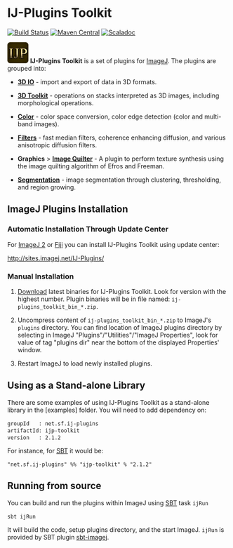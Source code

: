 IJ-Plugins Toolkit
==================

[![Build Status](https://travis-ci.org/ij-plugins/ijp-toolkit.svg?branch=develop)](https://travis-ci.org/ij-plugins/ijp-toolkit)
[![Maven Central](https://maven-badges.herokuapp.com/maven-central/net.sf.ij-plugins/ijp-toolkit_2.13/badge.svg)](https://maven-badges.herokuapp.com/maven-central/net.sf.ij-plugins/ijp-toolkit_2.13) 
[![Scaladoc](http://javadoc-badge.appspot.com/net.sf.ij-plugins/ijp-toolkit_2.13.svg?label=scaladoc)](http://javadoc-badge.appspot.com/net.sf.ij-plugins/ijp-toolkit_2.13) 



![logo](src/main/resources/net/sf/ij_plugins/IJP-48.png) **IJ-Plugins Toolkit** is a set of plugins for [ImageJ]. The plugins are grouped into:

* **[3D IO]** - import and export of data in 3D formats.

* **[3D Toolkit]** - operations on stacks interpreted as 3D images, including
  morphological operations.

* **[Color]** - color space conversion, color edge detection (color and
  multi-band images).

* **[Filters]** - fast median filters, coherence enhancing diffusion, and various anisotropic diffusion filters.

* **Graphics** > **[Image Quilter]** - A plugin to perform texture synthesis
  using the image quilting algorithm of Efros and Freeman.

* **[Segmentation]** - image segmentation through clustering, thresholding, and
  region growing.

ImageJ Plugins Installation
---------------------------

### Automatic Installation Through Update Center

For [ImageJ 2] or [Fiji] you can install IJ-Plugins Toolkit using update center:

http://sites.imagej.net/IJ-Plugins/

### Manual Installation

1. [Download](https://github.com/ij-plugins/ijp-toolkit/releases)
   latest binaries for IJ-Plugins Toolkit. Look for version with the highest number.
   Plugin binaries will be in file named: `ij-plugins_toolkit_bin_*.zip`.

2. Uncompress content of `ij-plugins_toolkit_bin_*.zip` to ImageJ's `plugins` directory.
   You can find location of ImageJ plugins directory by selecting in ImageJ
   "Plugins"/"Utilities"/"ImageJ Properties", look for value of tag "plugins dir"
   near the bottom of the displayed Properties' window.

3. Restart ImageJ to load newly installed plugins.

Using as a Stand-alone Library
------------------------------

There are some examples of using IJ-Plugins Toolkit as a stand-alone library in the [examples] folder. You will need to add dependency on:

```
groupId   : net.sf.ij-plugins
artifactId: ijp-toolkit
version   : 2.1.2
```
For instance, for [SBT] it would be:

```
"net.sf.ij-plugins" %% "ijp-toolkit" % "2.1.2"
```

Running from source
-------------------

You can build and run the plugins within ImageJ using [SBT] task `ijRun`

```
sbt ijRun
```

It will build the code, setup plugins directory, and the start ImageJ. `ijRun` is provided by SBT plugin [sbt-imagej].


[ImageJ]:     http://rsbweb.nih.gov/ij/
[ImageJ 2]:   http://imagej.net
[Fiji]:       http://imagej.net/Fiji
[sbt-imagej]: https://github.com/jpsacha/sbt-imagej
[SBT]:        http://www.scala-sbt.org/

[3D IO]:        https://github.com/ij-plugins/ijp-toolkit/wiki/3D-IO
[3D Toolkit]:   https://github.com/ij-plugins/ijp-toolkit/wiki/3D-Toolkit
[Color]:        https://github.com/ij-plugins/ijp-toolkit/wiki/Color-and-Multiband-Processing
[Filters]:      https://github.com/ij-plugins/ijp-toolkit/wiki/Filters
[Image Quilter]:     https://github.com/ij-plugins/ijp-toolkit/wiki/Image-Quilter
[Segmentation]: https://github.com/ij-plugins/ijp-toolkit/wiki/Segmentation
